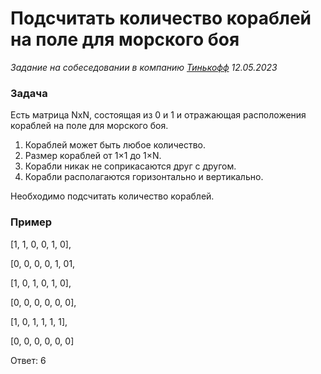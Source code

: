 # Подсчитать количество кораблей на поле для морского боя

_Задание на собеседовании в компанию [Тинькофф](https://www.tinkoff.ru/) 12.05.2023_

### Задача

Есть матрица NxN, состоящая из 0 и 1 и отражающая расположения кораблей на поле для морского боя.
1. Кораблей может быть любое количество.
2. Размер кораблей от 1×1 до 1×N.
3. Корабли никак не соприкасаются друг с другом.
4. Корабли располагаются горизонтально и вертикально.
   
Необходимо подсчитать количество кораблей.

### Пример

[1, 1, 0, 0, 1, 0],

[0, 0, 0, 0, 1, 01,

[1, 0, 1, 0, 1, 0],

[0, 0, 0, 0, 0, 0],

[1, 0, 1, 1, 1, 1],

[0, 0, 0, 0, 0, 0]

Ответ: 6


